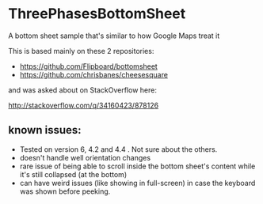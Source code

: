 # ThreePhasesBottomSheet
A bottom sheet sample that's similar to how Google Maps treat it

This is based mainly on these 2 repositories:

- https://github.com/Flipboard/bottomsheet
- https://github.com/chrisbanes/cheesesquare

and was asked about on StackOverflow here:

http://stackoverflow.com/q/34160423/878126

known issues:
--

-  Tested on version 6, 4.2 and 4.4 . Not sure about the others.
-  doesn't handle well orientation changes
-  rare issue of being able to scroll inside the bottom sheet's content while it's still collapsed (at the bottom)
-  can have weird issues (like showing in full-screen) in case the keyboard was shown before peeking.
